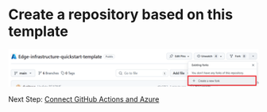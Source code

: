 # Create a repository based on this template

<img src="img/Create Repo.png" alt="repo" width="800"/>

Next Step: [Connect GitHub Actions and Azure](./Connect-Azure.md)
